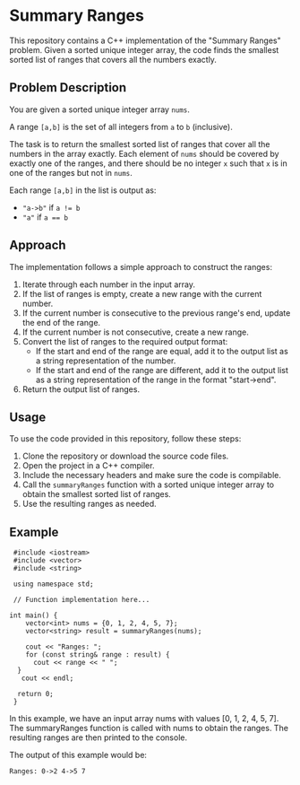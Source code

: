# Summary Ranges

This repository contains a C++ implementation of the "Summary Ranges" problem. Given a sorted unique integer array, the code finds the smallest sorted list of ranges that covers all the numbers exactly.

## Problem Description

You are given a sorted unique integer array `nums`.

A range `[a,b]` is the set of all integers from `a` to `b` (inclusive).

The task is to return the smallest sorted list of ranges that cover all the numbers in the array exactly. Each element of `nums` should be covered by exactly one of the ranges, and there should be no integer `x` such that `x` is in one of the ranges but not in `nums`.

Each range `[a,b]` in the list is output as:
- `"a->b"` if `a != b`
- `"a"` if `a == b`

## Approach

The implementation follows a simple approach to construct the ranges:
1. Iterate through each number in the input array.
2. If the list of ranges is empty, create a new range with the current number.
3. If the current number is consecutive to the previous range's end, update the end of the range.
4. If the current number is not consecutive, create a new range.
5. Convert the list of ranges to the required output format:
   - If the start and end of the range are equal, add it to the output list as a string representation of the number.
   - If the start and end of the range are different, add it to the output list as a string representation of the range in the format "start->end".
6. Return the output list of ranges.

## Usage

To use the code provided in this repository, follow these steps:
1. Clone the repository or download the source code files.
2. Open the project in a C++ compiler.
3. Include the necessary headers and make sure the code is compilable.
4. Call the `summaryRanges` function with a sorted unique integer array to obtain the smallest sorted list of ranges.
5. Use the resulting ranges as needed.

## Example

     #include <iostream>
     #include <vector>
     #include <string>

     using namespace std;

     // Function implementation here...

    int main() {
        vector<int> nums = {0, 1, 2, 4, 5, 7};
        vector<string> result = summaryRanges(nums);

        cout << "Ranges: ";
        for (const string& range : result) {
          cout << range << " ";
      }
       cout << endl;

      return 0;
     }

In this example, we have an input array nums with values [0, 1, 2, 4, 5, 7]. The summaryRanges function is called with nums to obtain the ranges. The resulting ranges are then printed to the console.

The output of this example would be:
    
    Ranges: 0->2 4->5 7

